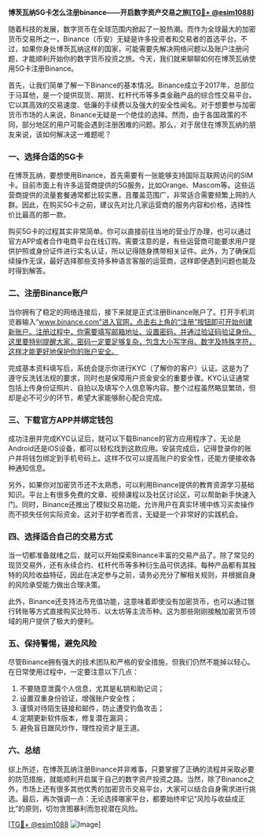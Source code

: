 **博茨瓦纳5G卡怎么注册binance——开启数字资产交易之旅[[TG💪+ @esim1088](https://t.me/s/esim1088)]**

随着科技的发展，数字货币在全球范围内掀起了一股热潮。而作为全球最大的加密货币交易所之一，Binance（币安）无疑是许多投资者和交易者的首选平台。不过，如果你身处博茨瓦纳这样的国家，可能需要先解决网络问题以及账户注册问题，才能顺利开始你的数字货币投资之旅。今天，我们就来聊聊如何在博茨瓦纳使用5G卡注册Binance。

首先，让我们简单了解一下Binance的基本情况。Binance成立于2017年，总部位于马耳他，是一个提供现货、期货、杠杆代币等多类金融产品的综合性交易平台。它以其高效的交易速度、低廉的手续费以及强大的安全性闻名。对于想要参与加密货币市场的人来说，Binance无疑是一个绝佳的选择。然而，由于各国政策的不同，部分地区的用户可能会遇到注册困难的问题。那么，对于居住在博茨瓦纳的朋友来说，该如何解决这一难题呢？

### 一、选择合适的5G卡

在博茨瓦纳，要想使用Binance，首先需要有一张能够支持国际互联网访问的SIM卡。目前市面上有许多运营商提供的5G服务，比如Orange、Mascom等。这些运营商提供的流量套餐通常都比较实惠，且覆盖范围广，非常适合需要频繁上网的人群。因此，在购买5G卡之前，建议先对比几家运营商的服务内容和价格，选择性价比最高的那一款。

购买5G卡的过程其实非常简单。你可以直接前往当地的营业厅办理，也可以通过官方APP或者合作电商平台在线订购。需要注意的是，有些运营商可能要求用户提供护照或身份证件进行实名认证，所以记得随身携带相关证件。此外，为了确保后续操作无误，最好选择那些支持多种语言客服的运营商，这样即便遇到问题也能及时得到解答。

### 二、注册Binance账户

当你拥有了稳定的网络连接后，接下来就是正式注册Binance账户了。打开手机浏览器输入“www.binance.com”进入官网，点击右上角的“注册”按钮即可开始创建新账户。注册过程中，你需要填写邮箱地址、设置密码，并通过验证码验证身份。这里要特别提醒大家，密码一定要足够复杂，包含大小写字母、数字及特殊字符，这样才能更好地保护你的账户安全。

完成基本资料填写后，系统会提示你进行KYC（了解你的客户）认证。这是为了遵守反洗钱法规的要求，同时也是保障用户资金安全的重要步骤。KYC认证通常包括上传身份证照片、自拍以及填写个人信息等内容。整个过程虽然略显繁琐，但却是必不可少的环节，希望大家能够耐心配合完成。

### 三、下载官方APP并绑定钱包

成功注册并完成KYC认证后，就可以下载Binance的官方应用程序了。无论是Android还是iOS设备，都可以轻松找到这款应用。安装完成后，记得登录你的账户并将钱包绑定到手机号码上。这样不仅可以提高账户的安全性，还能方便接收各种通知信息。

另外，如果你对加密货币还不太熟悉，可以利用Binance提供的教育资源学习基础知识。平台上有很多免费的文章、视频课程以及社区讨论区，可以帮助新手快速入门。同时，Binance还推出了模拟交易功能，允许用户在真实环境中练习买卖操作而不损失任何实际资金。这对于初学者而言，无疑是一个非常好的实践机会。

### 四、选择适合自己的交易方式

当一切都准备就绪之后，就可以开始探索Binance丰富的交易产品了。除了常见的现货交易外，还有永续合约、杠杆代币等多种衍生品可供选择。每种产品都有其独特的风险收益特征，因此在决定参与之前，请务必充分了解相关规则，并根据自身的风险承受能力做出合理决策。

此外，Binance还支持法币充值功能，这意味着即使没有加密货币，也可以通过银行转账等方式直接购买比特币、以太坊等主流币种。这为那些刚刚接触加密货币领域的用户提供了极大的便利。

### 五、保持警惕，避免风险

尽管Binance拥有强大的技术团队和严格的安全措施，但我们仍然不能掉以轻心。在日常使用过程中，一定要注意以下几点：

1. 不要随意泄露个人信息，尤其是私钥和助记词；
2. 设置双重身份验证，增强账户安全性；
3. 谨慎对待陌生链接和邮件，防止遭受钓鱼攻击；
4. 定期更新软件版本，修复潜在漏洞；
5. 避免盲目跟风炒作，理性投资才是王道。

### 六、总结

综上所述，在博茨瓦纳注册Binance并非难事，只要掌握了正确的流程并采取必要的防范措施，就能顺利开启属于自己的数字资产投资之路。当然，除了Binance之外，市场上还有很多其他优秀的加密货币交易平台，大家可以结合自身需求进行挑选。最后，再次强调一点：无论选择哪家平台，都要始终牢记“风险与收益成正比”的原则，切勿贪图暴利而忽视潜在风险。

[[TG💪+ @esim1088](https://t.me/s/esim1088) ![Image](https://i.postimg.cc/4NQfJmqS/Snipaste-2025-05-13-00-14-12.png)]